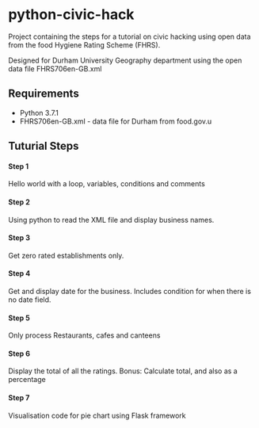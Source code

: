 # python-civic-hack

Project containing the steps for a tutorial on civic hacking using open data from the food Hygiene Rating Scheme (FHRS).

Designed for Durham University Geography department using the open data file FHRS706en-GB.xml

## Requirements

- Python 3.7.1
- FHRS706en-GB.xml  - data file for Durham from food.gov.u

## Tuturial Steps

#### Step 1

Hello world with a loop, variables, conditions and comments

#### Step 2

Using python to read the XML file and display business names.

#### Step 3

Get zero rated establishments only.

#### Step 4

Get and display date for the business. Includes condition for when there is no date field.

#### Step 5

Only process Restaurants, cafes and canteens

#### Step 6

Display the total of all the ratings.
Bonus: Calculate total, and also as a percentage

#### Step 7

Visualisation code for pie chart using Flask framework
